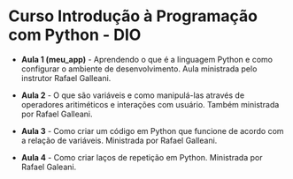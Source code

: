 # Curso Introdução à Programação com Python - DIO

- **Aula 1 (meu_app)** - Aprendendo o que é a linguagem Python e como configurar o ambiente de desenvolvimento. Aula ministrada pelo instrutor Rafael Galleani.

- **Aula 2** - O que são variáveis e como manipulá-las através de operadores aritiméticos e interações com usuário. Também ministrada por Rafael Galleani.

- **Aula 3** - Como criar um código em Python que funcione de acordo com a relação de variáveis. Ministrada por Rafael Galleani.

- **Aula 4** - Como criar laços de repetição em Python. Ministrada por Rafael Galeani.
